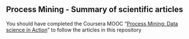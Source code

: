 ## Process Mining - Summary of scientific articles

You should have completed the Coursera MOOC “[Process Mining: Data science in Action](https://www.coursera.org/learn/process-mining)” to follow the articles in this repository
